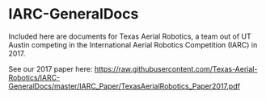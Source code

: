 # IARC-GeneralDocs 

Included here are documents for Texas Aerial Robotics, a team out of UT Austin competing in the International Aerial Robotics Competition (IARC) in 2017. 

See our 2017 paper here: https://raw.githubusercontent.com/Texas-Aerial-Robotics/IARC-GeneralDocs/master/IARC_Paper/TexasAerialRobotics_Paper2017.pdf